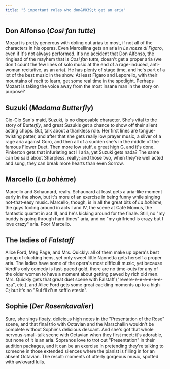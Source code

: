 ```yaml
---
title: "5 important roles who don&#039;t get an aria"
---
```


## Don Alfonso (*Così fan tutte*)

Mozart is pretty generous with doling out arias to most, if not all of the characters in his operas. Even Marcellina gets an aria in *Le nozze di Figaro*, even if it's not always performed. It's no accident that Don Alfonso, the ringlead of the mayhem that is *Così fan tutte*, doesn't get a proper aria (we don't count the few lines of solo music at the end of a rage-induced, anti-woman recitative, as an aria). He has plenty of stage time, and he's part of a lot of the best music in the show. At least Figaro and Leporello, with their mountains of recit to learn, get some real time in the spotlight. Perhaps Mozart is taking the voice away from the most insane man in the story on purpose?

## Suzuki (*Madama Butterfly*)

Cio-Cio San's maid, Suzuki, is no disposable character. She's vital to the story of *Butterfly*, and great Suzukis get a chance to show off their silent acting chops. But, talk about a thankless role. Her first lines are tongue-twisting patter, and after that she gets really low prayer music, a sliver of a rage aria against Goro, and then all of a sudden she's in the middle of the famous Flower Duet. Then more low stuff, a great high G, and it's done. Pinkerton gets that infuriating act III aria, yet Suzuki gets nada? The same can be said about Sharpless, really; and those two, when they're well acted and sung, they can break more hearts than even Sorrow.

## Marcello (*La bohème*)

Marcello and Schaunard, really. Schaunard at least gets a aria-like moment early in the show, but it's more of an exercise in being funny while singing not-that-easy music. Marcello, though, is in all the great bits of *La bohème*; the guys fooling around in acts I and IV, the scene at Café Momus, the fantastic quartet in act III, and he's kicking around for the finale. Still, no "my buddy is going through hard times" aria, and no "my girlfriend is crazy but I love crazy" aria. Poor Marcello.

## The ladies of *Falstaff*

Alice Ford, Meg Page, and Mrs. Quickly: all of them make up opera's best group of clucking hens, yet only sweet little Nannetta gets herself a proper aria. The ladies have some of the opera's most difficult music, yet because Verdi's only comedy is fast-paced gold, there are no time-outs for any of the older women to have a moment about getting pawed by rich old men. Mrs. Quickly gets that great duet scene with Falstaff ("revere-e-e-e-e-e-e-nza", etc.), and Alice Ford gets some great cackling moments up to a high C; but it's no "Sul fil d'un soffio etesio".

## Sophie (*Der Rosenkavalier*)

Sure, she sings floaty, delicious high notes in the "Presentation of the Rose" scene, and that final trio with Octavian and the Marschallin wouldn't be complete without Sophie's delicious descant. And she's got that whole nervous-small-talk scene with Octavian when they first meet; it's adorable, but none of it is an aria. Sopranos love to trot out "Presentation" in their audition packages, and it can be an exercise in pretending they're talking to someone in those extended silences where the pianist is filling in for an absent Octavian. The result: moments of utterly gorgeous music, spotted with awkward lulls.
